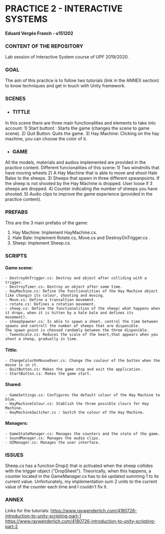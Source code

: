 # PRACTICE 2 - INTERACTIVE SYSTEMS
#### Eduard Vergés Franch - u151202
### CONTENT OF THE REPOSITORY
  Lab session of Interactive System course of UPF 2019/2020.
### GOAL
The aim of this practice is to follow two tutorials (link in the ANNEX section) to know techniques and get in touch with Unity framework.
### SCENES
  - ### TITTLE
  In this scene there are three main functionalities and elements to take into account:
    1) Start buttont : Starts the game (changes the scene to game scene).
    2) Quit Button: Quits the game.
    3) Hay Machine: Clicking on the hay machine, you can choose the color of it.
  - ### GAME
  All the models, materials and audios implemented are provided in the practice content.
  Different funcionalities of this scene:
    1) Two windmills that have moving wheels
    2) A Hay Machine that is able to move and shoot Hale Bales to the sheeps.
    3) Sheeps that spawn in three different spwanpoints. If the sheep is not shooted by the Hay Machine is dropped. User loose if 3 sheeps        are dropped.
    4) Counter indicating the number of sheeps you have shooted.
    5) Audio clips to improve the game experience (provided in the practice content).
### PREFABS
This are the 3 main prefabs of the game:
  1) Hay Machine: Implement HayMachine.cs.
  2) Hale Bale: Implement Rotate.cs, Move.cs and DestroyOnTrigger.cs . 
  3) Sheep: Implement Sheep.cs.
### SCRIPTS
  #### Game scene:
    - DestroyOnTrigger.cs: Destroy and object after colliding with a trigger. 
    - DestroyTimer.cs: Destroy an object after some time.
    - HayMachine.cs: Define the functionalities of the Hay Machine object like changin its colour, shooting and moving.
    - Move.cs: Define a transaltion movement. 
    - rotate.cs: Defines a rotation movement.
    - sheep.cs: Define the functionalities of the sheep( what happens when it drops, when it is hitten by a hale bale and defines its         movement).
    - sheepSpawner.cs: Is able to spawn a sheet, control the time between spawns and controll the number of sheeps that are disponible.       The spawn point is choosed randomly between the three disponible.
    - TweenScale.cs: Reduces the scale of the heart,that appears when you shoot a sheep, gradually in time.
   #### Tittle:
    - ChangeColorOnMouseOver.cs: Change the coulour of the button when the mouse is in it.
    - QuitButton.cs: Makes the game stop and exit the application.
    - StartButton.cs: Makes the game start.
   #### Shared:
    - GameSettings.cs: Configures the default colour of the Hay Machine to blue.
    - HayMachineColour.cs: Stablish the three possible clours for Hay Machine.
    - HayMachineSwitcher.cs : Switch the colour of the Hay Machine.
   #### Managers:
    - GameStateManager.cs: Manages the counters and the state of the game.
    - SoundManager.cs: Manages the audio clips.
    - UIManager.cs: Manages the user interface.
### ISSUES
Sheep.cs has a function Drop() that is activated when the sheep collides with the trigger object ("DropSheet"). Theorically, when this happens, a counter located in the GameManager.cs has to be updated summing 1 to its current value. Unfortunately, my implementation sum 2 units to the current value of the counter each time and I couldn't fix it.
### ANNEX
Links for the tutorials:
https://www.raywenderlich.com/4180726-introduction-to-unity-scripting-part-1
https://www.raywenderlich.com/4180726-introduction-to-unity-scripting-part-2
